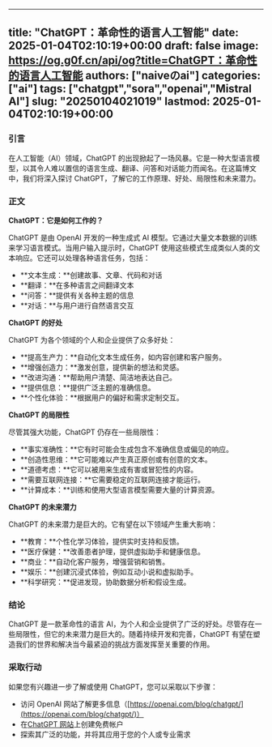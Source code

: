 
---
title: "ChatGPT：革命性的语言人工智能"
date: 2025-01-04T02:10:19+00:00
draft: false
image: https://og.g0f.cn/api/og?title=ChatGPT：革命性的语言人工智能
authors: ["naiveのai"]
categories: ["ai"]
tags: ["chatgpt","sora","openai","Mistral AI"]
slug: "20250104021019"
lastmod: 2025-01-04T02:10:19+00:00
---
### 引言

在人工智能（AI）领域，ChatGPT 的出现掀起了一场风暴。它是一种大型语言模型，以其令人难以置信的语言生成、翻译、问答和对话能力而闻名。在这篇博文中，我们将深入探讨 ChatGPT，了解它的工作原理、好处、局限性和未来潜力。

### 正文

**ChatGPT：它是如何工作的？**

ChatGPT 是由 OpenAI 开发的一种生成式 AI 模型。它通过大量文本数据的训练来学习语言模式。当用户输入提示时，ChatGPT 使用这些模式生成类似人类的文本响应。它还可以处理各种语言任务，包括：

- **文本生成：**创建故事、文章、代码和对话
- **翻译：**在多种语言之间翻译文本
- **问答：**提供有关各种主题的信息
- **对话：**与用户进行自然语言交互

**ChatGPT 的好处**

ChatGPT 为各个领域的个人和企业提供了众多好处：

- **提高生产力：**自动化文本生成任务，如内容创建和客户服务。
- **增强创造力：**激发创意，提供新的想法和灵感。
- **改进沟通：**帮助用户清楚、简洁地表达自己。
- **提供信息：**提供广泛主题的准确信息。
- **个性化体验：**根据用户的偏好和需求定制交互。

**ChatGPT 的局限性**

尽管其强大功能，ChatGPT 仍存在一些局限性：

- **事实准确性：**它有时可能会生成包含不准确信息或偏见的响应。
- **创造性思维：**它可能难以产生真正原创或有创意的文本。
- **道德考虑：**它可以被用来生成有害或冒犯性的内容。
- **需要互联网连接：**它需要稳定的互联网连接才能运行。
- **计算成本：**训练和使用大型语言模型需要大量的计算资源。

**ChatGPT 的未来潜力**

ChatGPT 的未来潜力是巨大的。它有望在以下领域产生重大影响：

- **教育：**个性化学习体验，提供实时支持和反馈。
- **医疗保健：**改善患者护理，提供虚拟助手和健康信息。
- **商业：**自动化客户服务，增强营销和销售。
- **娱乐：**创建沉浸式体验，例如互动小说和虚拟助手。
- **科学研究：**促进发现，协助数据分析和假设生成。

### 结论

ChatGPT 是一款革命性的语言 AI，为个人和企业提供了广泛的好处。尽管存在一些局限性，但它的未来潜力是巨大的。随着持续开发和完善，ChatGPT 有望在塑造我们的世界和解决当今最紧迫的挑战方面发挥至关重要的作用。

### 采取行动

如果您有兴趣进一步了解或使用 ChatGPT，您可以采取以下步骤：

- 访问 OpenAI 网站了解更多信息（[https://openai.com/blog/chatgpt/](https://openai.com/blog/chatgpt/)）
- 在[ChatGPT 网站](https://chatgpt.com/)上创建免费帐户
- 探索其广泛的功能，并将其应用于您的个人或专业需求